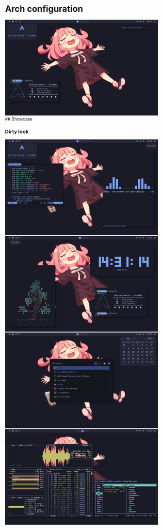 # Arch configuration
<div align="center">
  <img src="assets/rice.png" />
</div>
## Showcase

### Dirty look
<div>
  <img src="assets/dirty_1.png" />
  <img src="assets/dirty_2.png" />
  <img src="assets/dirty_3.png" />
  <img src="assets/dirty_4.png" />
</div>
